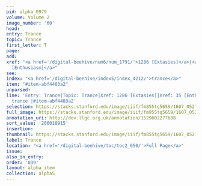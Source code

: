 ```yaml
---
pid: alpha_0979
volume: Volume 2
image_number: '60'
head:
entry: Trance
topic: Trance
first_letter: T
page:
add:
xref: "<a href='/digital-beehive/num6/num_1791/'>1286 [Extasies]</a>|<a href='/digital-beehive/num1/num_0035/'>35
  [Enthusiasm]</a>"
see:
index: "<a href='/digital-beehive/index5/index_4212/'>trance</a>"
item: "#item-abf4403a2"
unparsed:
line: 'Entry: Trance|Topic: Trance|Xref: 1286 [Extasies]|Xref: 35 [Enthusiasm]|Index:
  trance |#item-abf4403a2'
selection: https://stacks.stanford.edu/image/iiif/fm855tg5659/1607_0527/810,915,3005,458/full/0/default.jpg
full_image: https://stacks.stanford.edu/image/iiif/fm855tg5659/1607_0527/full/full/0/default.jpg
annotation_uri: http://dev.llgc.org.uk/annotation/1529602277688
sort_value: '206010915'
insertion:
thumbnail: https://stacks.stanford.edu/image/iiif/fm855tg5659/1607_0527/810,915,600,180/250,/0/default.jpg
label: Trance
location: "<a href='/digital-beehive/toc/toc2_050/'>Full Page</a>"
issue:
also_in_entry:
order: '039'
layout: alpha_item
collection: alpha5
---
```

